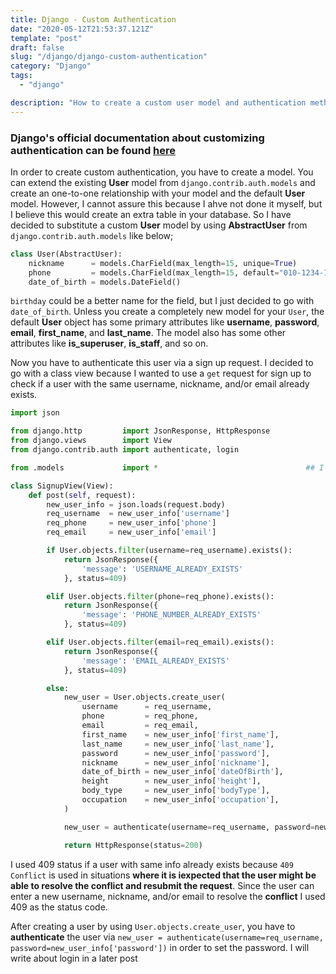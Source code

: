 ```yaml
---
title: Django - Custom Authentication
date: "2020-05-12T21:53:37.121Z"
template: "post"
draft: false
slug: "/django/django-custom-authentication"
category: "Django"
tags:
  - "django"

description: "How to create a custom user model and authentication method in Django"
---
```


### Django's official documentation about customizing authentication can be found [here](https://docs.djangoproject.com/en/3.0/topics/auth/customizing/#customizing-authentication-in-django)

In order to create custom authentication, you have to create a model. You can extend the existing **User** model from `django.contrib.auth.models` and create an one-to-one relationship with your model and the default **User** model. However, I cannot assure this because I ahve not done it myself, but I believe this would create an extra table in your database. So I have decided to substitute a custom **User** model by using **AbstractUser** from `django.contrib.auth.models` like below;

```python
class User(AbstractUser):
    nickname      = models.CharField(max_length=15, unique=True)
    phone         = models.CharField(max_length=15, default="010-1234-1234", unique=True)
    date_of_birth = models.DateField()
```

`birthday` could be a better name for the field, but I just decided to go with `date_of_birth`. Unless you create a completely new model for your `User`, the default **User** object has some primary attributes like **username**, **password**, **email**, **first_name**, and **last_name**. The model also has some other attributes like **is_superuser**, **is_staff**, and so on.

Now you have to authenticate this user via a sign up request. I decided to go with a class view because I wanted to use a `get` request for sign up to check if a user with the same username, nickname, and/or email already exists.

```python
import json

from django.http         import JsonResponse, HttpResponse
from django.views        import View
from django.contrib.auth import authenticate, login

from .models             import *                                 ## I take Align very seriously

class SignupView(View):
    def post(self, request):
        new_user_info = json.loads(request.body)
        req_username  = new_user_info['username']
        req_phone     = new_user_info['phone']
        req_email     = new_user_info['email']

        if User.objects.filter(username=req_username).exists():
            return JsonResponse({
                'message': 'USERNAME_ALREADY_EXISTS'
            }, status=409)

        elif User.objects.filter(phone=req_phone).exists():
            return JsonResponse({
                'message': 'PHONE_NUMBER_ALREADY_EXISTS'
            }, status=409)

        elif User.objects.filter(email=req_email).exists():
            return JsonResponse({
                'message': 'EMAIL_ALREADY_EXISTS'
            }, status=409)

        else:
            new_user = User.objects.create_user(
                username      = req_username,
                phone         = req_phone,
                email         = req_email,
                first_name    = new_user_info['first_name'],
                last_name     = new_user_info['last_name'],
                password      = new_user_info['password'],
                nickname      = new_user_info['nickname'],
                date_of_birth = new_user_info['dateOfBirth'],
                height        = new_user_info['height'],
                body_type     = new_user_info['bodyType'],
                occupation    = new_user_info['occupation'],
            )

            new_user = authenticate(username=req_username, password=new_user_info['password'])

            return HttpResponse(status=200)
```

I used 409 status if a user with same info already exists because `409 Conflict` is used in situations **where it is iexpected that the user might be able to resolve the conflict and resubmit the request**. Since the user can enter a new username, nickname, and/or email to resolve the **conflict** I used 409 as the status code.

After creating a user by using `User.objects.create_user`, you have to **authenticate** the user via `new_user = authenticate(username=req_username, password=new_user_info['password'])` in order to set the password. I will write about login in a later post
